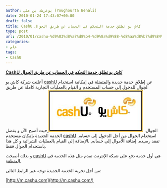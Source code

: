 ```yaml
---
author: يوغرطة بن علي (Youghourta Benali)
date: 2010-01-24 17:43:07+00:00
draft: false
title: CashU كاش يو تطلق خدمة التحكم في الحساب عن طريق الجوال
type: post
url: /2010/01/cashu-%d9%83%d8%a7%d8%b4-%d9%8a%d9%88-%d8%aa%d8%b7%d9%84%d9%82-%d8%ae%d8%af%d9%85%d8%a9-%d8%a7%d9%84%d8%aa%d8%ad%d9%83%d9%85-%d9%81%d9%8a-%d8%a7%d9%84%d8%ad%d8%b3%d8%a7%d8%a8-%d8%b9%d9%86-%d8%b7%d8%b1/
categories:
- عام
tags:
- CashU
---
```


[**CashU كاش يو تطلق خدمة التحكم في الحساب عن طريق الجوال**](https://www.it-scoop.com/2010/01/cashu-%d9%83%d8%a7%d8%b4-%d9%8a%d9%88-%d8%aa%d8%b7%d9%84%d9%82-%d8%ae%d8%af%d9%85%d8%a9-%d8%a7%d9%84%d8%aa%d8%ad%d9%83%d9%85-%d9%81%d9%8a-%d8%a7%d9%84%d8%ad%d8%b3%d8%a7%d8%a8-%d8%b9%d9%86-%d8%b7%d8%b1/)


أعلنت شركة كاش يو [cashU](http://www.cashu.com/) عن إطلاق خدمة جديدة والمتمثلة في إمكانية استخدام الجوال للدخول إلى حساب المستخدم و القيام بالعمليات التجارية كاملة عن طريق الجوال.
[![](cashu_logo.jpg)
](https://www.it-scoop.com/2010/01/cashu-%d9%83%d8%a7%d8%b4-%d9%8a%d9%88-%d8%aa%d8%b7%d9%84%d9%82-%d8%ae%d8%af%d9%85%d8%a9-%d8%a7%d9%84%d8%aa%d8%ad%d9%83%d9%85-%d9%81%d9%8a-%d8%a7%d9%84%d8%ad%d8%b3%d8%a7%d8%a8-%d8%b9%d9%86-%d8%b7%d8%b1/)
حيث أصبح الآن و بفضل الخدمة الجديدة بإمكان مستخدم [cashU](http://www.cashu.com/) استخدام الجوال من أجل الدخول إلى حسابه, تفقد رصيده, إضافة الأموال إلى حسابه, بالإضافة إلى القيام بالعمليات الشرائية و كل هذا باستخدام الجوال فقط.

و بذلك أصبحت [cashU](http://www.cashu.com/) هي أول خدمة دفع على شبكة الإنترنت تقدم مثل هذه الخدمة في المنطقة.

من أجل تجربة الخدمة الجديدة توجه عبر الرابط التالي:

[http://m.cashu.com](http://m.cashu.com/)
